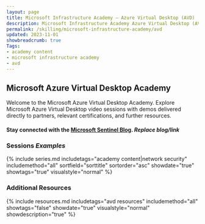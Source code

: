 ```yaml
---
layout: page
title: Microsoft Infrastructure Academy — Azure Virtual Desktop (AVD)
description: Microsoft Infrastructure Academy Azure Virtual Desktop (AVD).
permalink: /skilling/microsoft-infrastructure-academy/avd
updated: 2023-11-01
showbreadcrumb: true
Tags:
- academy content
- microsoft infrastructure academy
- avd
---
```


## Microsoft Azure Virtual Desktop Academy
Welcome to the Microsoft Azure Virtual Desktop Academy. Explore Microsoft Azure Virtual Desktop video sessions with demos delivered directly to partners, relevant certifications, and further resources.

#### Stay connected with the [Microsoft Sentinel Blog](https://techcommunity.microsoft.com/t5/microsoft-sentinel-blog/bg-p/MicrosoftSentinelBlog). *Replace blog/link*

### Sessions *Examples*
{% include series.md 
    includetags="academy content|network security" includemethod="all" 
    sortfield="sorttitle" sortorder="asc" showdate="true" showtags="true" 
    visualstyle="normal" 
%}

### Additional Resources

{% include resources.md 
    includetags="avd resources"
    includemethod="all" 
    showtags="false" 
    showdate="true" 
    visualstyle="normal" 
    showdescription="true"
%}